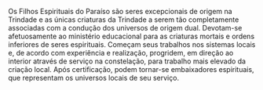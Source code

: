﻿Os Filhos Espirituais do Paraíso são seres excepcionais de origem na Trindade e as únicas criaturas da Trindade a serem tão completamente associadas com a condução dos universos de origem dual. Devotam-se afetuosamente ao ministério educacional para as criaturas mortais e ordens inferiores de seres espirituais. Começam seus trabalhos nos sistemas locais e, de acordo com experiência e realização, progridem, em direção ao interior através de serviço na constelação, para trabalho mais elevado da criação local. Após certificação, podem tornar-se embaixadores espirituais, que representam os universos locais de seu serviço.